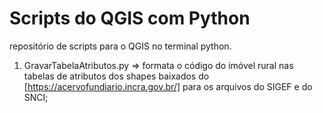 # Scripts do QGIS com Python

repositório de scripts para o QGIS no terminal python.

1. GravarTabelaAtributos.py => formata o código do imóvel rural nas tabelas de atributos dos shapes baixados do [https://acervofundiario.incra.gov.br/] para os arquivos do SIGEF e do SNCI;